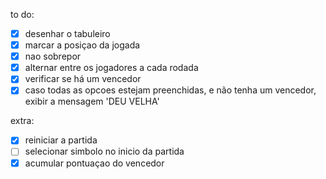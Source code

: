 to do:

- [x] desenhar o tabuleiro
- [x] marcar a posiçao da jogada
- [x] nao sobrepor
- [x] alternar entre os jogadores a cada rodada
- [x] verificar se há um vencedor
- [x] caso todas as opcoes estejam preenchidas, e não tenha um vencedor, exibir a mensagem 'DEU VELHA'

extra:

- [x] reiniciar a partida
- [ ] selecionar simbolo no inicio da partida
- [x] acumular pontuaçao do vencedor
